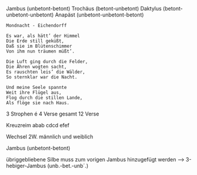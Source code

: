 Jambus (unbetont-betont)
Trochäus (betont-unbetont)
Daktylus (betont-unbetont-unbetont)
Anapäst (unbetont-unbetont-betont)

~~~
Mondnacht - Eichendorff

Es war, als hätt’ der Himmel  
Die Erde still geküßt,  
Daß sie im Blütenschimmer  
Von ihm nun träumen müßt’.  
  
Die Luft ging durch die Felder,  
Die Ähren wogten sacht,  
Es rauschten leis’ die Wälder,  
So sternklar war die Nacht.  
  
Und meine Seele spannte  
Weit ihre Flügel aus,  
Flog durch die stillen Lande,  
Als flöge sie nach Haus.
~~~

3 Strophen é 4 Verse
	gesamt 12 Verse

Kreuzreim
	abab cdcd efef

Wechsel 2W. männlich und weiblich

Jambus (unbetont-betont)

übriggebliebene Silbe muss zum vorigen Jambus hinzugefügt werden --> 3-hebiger-Jambus (unb.-bet.-unb´.)


